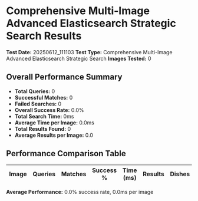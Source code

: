 # Comprehensive Multi-Image Advanced Elasticsearch Strategic Search Results

**Test Date:** 20250612_111103
**Test Type:** Comprehensive Multi-Image Advanced Elasticsearch Strategic Search
**Images Tested:** 0

## Overall Performance Summary

- **Total Queries:** 0
- **Successful Matches:** 0
- **Failed Searches:** 0
- **Overall Success Rate:** 0.0%
- **Total Search Time:** 0ms
- **Average Time per Image:** 0.0ms
- **Total Results Found:** 0
- **Average Results per Image:** 0.0

## Performance Comparison Table

| Image | Queries | Matches | Success % | Time (ms) | Results | Dishes | Ingredients |
|-------|---------|---------|-----------|-----------|---------|--------|-------------|

**Average Performance:** 0.0% success rate, 0.0ms per image

